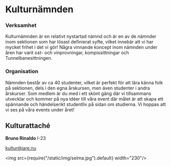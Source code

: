 # Kulturnämnden

### Verksamhet
Kulturnämnden är en relativt nystartad nämnd och är en av de nämnder inom sektionen som har lösast definierat syfte, vilket innebär att vi har mycket frihet i det vi gör! Några vinnande koncept inom nämnden under åren har varit ost- och vinprovningar, kompissittningar och Tunnelbanesittningen. 

### Organisation
Nämnden består av ca 40 studenter, vilket är perfekt för att lära känna folk på sektionen, dels i den egna årskursen, men även studenter i andra årskurser. Som medlem är du med i ett skönt gäng där vi tillsammans utvecklar och kommer på nya idéer till våra event där målet är att skapa ett spännande och händelserikt studentliv på sidan om studierna. Vi hoppas att vi ses på våra events under året!


## Kulturattaché

__Bruno Rinaldo__ I-23

kultur@iare.nu

<img src={require("/static/img/selma.jpg").default} width="230"/>

